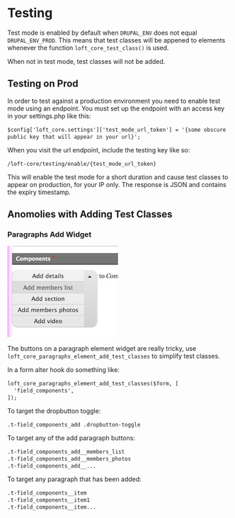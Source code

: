 # Testing

Test mode is enabled by default when `DRUPAL_ENV` does not equal `DRUPAL_ENV_PROD`.  This means that test classes will be appened to elements whenever the function `loft_core_test_class()` is used.

When not in test mode, test classes will not be added.

## Testing on Prod

In order to test against a production environment you need to enable test mode using an endpoint.  You must set up the endpoint with an access key in your settings.php like this:

    $config['loft_core.settings']['test_mode_url_token'] = '{some obscure public key that will appear in your url}';

When you visit the url endpoint, include the testing key like so:

    /loft-core/testing/enable/{test_mode_url_token}
    
This will enable the test mode for a short duration and cause test classes to appear on production, for your IP only.  The response is JSON and contains the expiry timestamp.

## Anomolies with Adding Test Classes

### Paragraphs Add Widget

![Paragraphs Add Widget](images/paragraphs-widget.jpg)

The buttons on a paragraph element widget are really tricky, use `loft_core_paragraphs_element_add_test_classes` to simplify test classes.

In a form alter hook do something like:

    loft_core_paragraphs_element_add_test_classes($form, [
      'field_components',
    ]);

To target the dropbutton toggle:

    .t-field_components_add .dropbutton-toggle
    
To target any of the add paragraph buttons:
    
    .t-field_components_add__members_list
    .t-field_components_add__members_photos
    .t-field_components_add__...

To target any paragraph that has been added:

    .t-field_components__item
    .t-field_components__item1
    .t-field_components__item...
